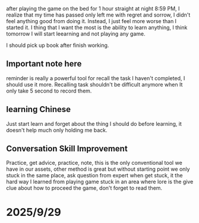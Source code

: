 after playing the game on the bed for 1 hour straight at night 8:59 PM, I realize that my time has passed only left me with regret and sorrow, I didn't feel anything good from doing it. Instead, I just feel more worse than I started it. I thing that I want the most is the ability to learn anything, I think tomorrow I will start leearning and not playing any game. 

I should pick up book after finish working.

## Important note here
reminder is really a powerful tool for recall the task I haven't completed, I should use it more.
Recalling task shouldn't be difficult anymore when It only take 5 second to record them. 

## learning Chinese
Just start learn and forget about the thing I should do before learning, it doesn't help much only holding me back. 

## Conversation Skill Improvement
Practice, get advice, practice, note, this is the only conventional tool we have in our assets, other method is great but without starting point we only stuck in the same place, ask question from expert when get stuck, it the hard way I learned from playing game stuck in an area where lore is the give clue about how to proceed the game, don't forget to read them. 

# 2025/9/29


